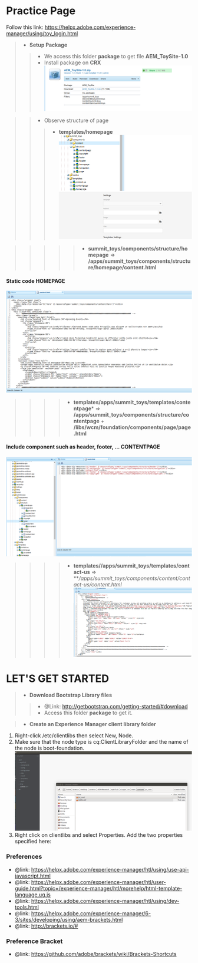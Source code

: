 # Practice Page
Follow this link: https://helpx.adobe.com/experience-manager/using/toy_login.html
> - **Setup Package**
>> - We access this folder **package** to get file **AEM_ToySite-1.0**
>> - Install package on **CRX**
![alt text](https://github.com/vuongluisvippro/AEM-Research/blob/practice_page_login/cq1.png)

>> - Observe structure of page
>>> - **templates/homepage**
![alt text](https://github.com/vuongluisvippro/AEM-Research/blob/practice_page_login/cq2.png)
![alt text](https://github.com/vuongluisvippro/AEM-Research/blob/practice_page_login/cq3.png)

>>>>> - **summit_toys/components/structure/homepage** => **/apps/summit_toys/components/structure/homepage/content.html**
#### Static code HOMEPAGE
![alt text](https://github.com/vuongluisvippro/AEM-Research/blob/practice_page_login/cq4.png)

>>>> - **templates/apps/summit_toys/templates/contentpage*** => **/apps/summit_toys/components/structure/contentpage** + **/libs/wcm/foundation/components/page/page.html**
#### Include component such as header, footer, ... CONTENTPAGE
![alt text](https://github.com/vuongluisvippro/AEM-Research/blob/practice_page_login/cq5.png)

>>>> - **templates//apps/summit_toys/templates/contact-us** => ***/apps/summit_toys/components/content/contact-us/content.html*
![alt text](https://github.com/vuongluisvippro/AEM-Research/blob/practice_page_login/cq6.png)

# LET'S GET STARTED
> - **Download Bootstrap Library files**
>> - @Link: http://getbootstrap.com/getting-started/#download
>> - Access this folder **package** to get it.

> - **Create an Experience Manager client library folder**
1. Right-click /etc/clientlibs then select New, Node.
2. Make sure that the node type is cq:ClientLibraryFolder and the name of the node is boot-foundation.
![alt text](https://github.com/vuongluisvippro/AEM-Research/blob/practice_page_login/cq7.png)
3. Right click on clientlibs and select Properties. Add the two properties specified here: 

        
### Preferences 
- @link: https://helpx.adobe.com/experience-manager/htl/using/use-api-javascript.html
- @link: https://helpx.adobe.com/experience-manager/htl/user-guide.html?topic=/experience-manager/htl/morehelp/html-template-language.ug.js
- @link: https://helpx.adobe.com/experience-manager/htl/using/dev-tools.html
- @link: https://helpx.adobe.com/experience-manager/6-3/sites/developing/using/aem-brackets.html
- @link: http://brackets.io/#

### Preference Bracket
- @link: https://github.com/adobe/brackets/wiki/Brackets-Shortcuts

